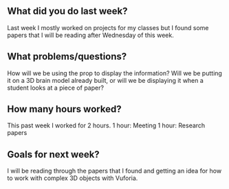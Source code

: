 ## What did you do last week?
Last week I mostly worked on projects for my classes but I found some papers that I will be reading after Wednesday of this week.

## What problems/questions?
How will we be using the prop to display the information? Will we be putting it on a 3D brain model already built, or will we be displaying it when a student looks at a piece of paper?
 
## How many hours worked?
This past week I worked for 2 hours. 
                1 hour: Meeting
                1 hour: Research papers

## Goals for next week?
I will be reading through the papers that I found and getting an idea for how to work with complex 3D objects with Vuforia.
